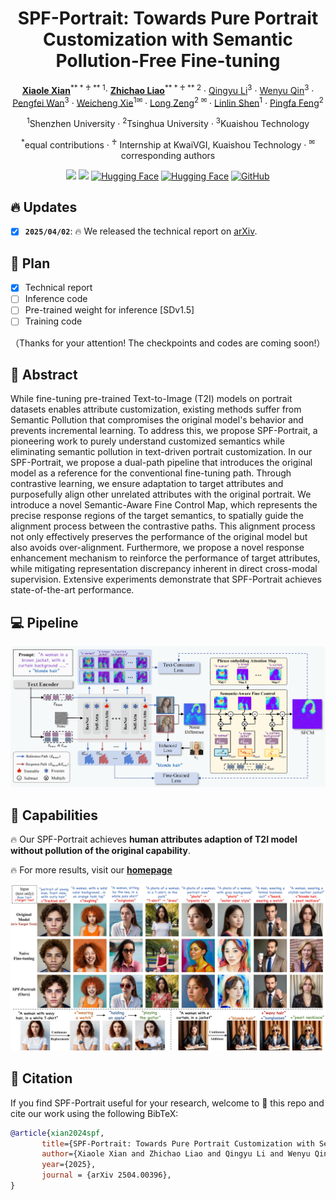 <div align="center">
<h1>SPF-Portrait: Towards Pure Portrait Customization with Semantic Pollution-Free Fine-tuning</h1>

[**Xiaole Xian**](https://scholar.google.com/citations?user=XpaHZywAAAAJ&hl=zh-CN)<sup>** * ♰ ** 1</sup>· [**Zhichao Liao**](https://lzc-sg.github.io/)<sup>** * ♰ ** 2</sup> · [Qingyu Li]()<sup>3</sup> · [Wenyu Qin]()<sup>3</sup> · [Pengfei Wan]()<sup>3</sup> · [Weicheng Xie]()<sup>1✉</sup> · [Long Zeng]()<sup>2 ✉</sup> · [Linlin Shen]()<sup>1</sup> · [Pingfa Feng]()<sup>2</sup>

<sup>1</sup>Shenzhen University · <sup>2</sup>Tsinghua University · <sup>3</sup>Kuaishou Technology

<sup>*</sup>equal contributions · <sup>♰</sup> Internship at KwaiVGI, Kuaishou Technology · <sup>✉</sup>corresponding authors 

<a href='https://spf-portrait.github.io/SPF-Portrait/'><img src='https://img.shields.io/badge/Project-Page-green'></a>  <a href='https://arxiv.org/abs/2504.00396'><img src='https://img.shields.io/badge/arXiv-SPF Portrait-red'></a>  [![Hugging Face](https://img.shields.io/badge/%F0%9F%A4%97%20Hugging%20Face-Models-blue)](https://huggingface.co/)  [![Hugging Face](https://img.shields.io/badge/%F0%9F%A4%97%20Hugging%20Face-App-red)](https://huggingface.co/)  [![GitHub](https://img.shields.io/github/stars/SPF-Portrait/SPF-Portrait?style=social)](https://github.com/SPF-Portrait/SPF-Portrait)
</div>
  
##  🔥 Updates 

- [x] **`2025/04/02`**: 🔥 We released the technical report on [arXiv](https://arxiv.org/pdf/2504.00396).

##   💪 Plan 

- [x] Technical report
- [ ] Inference code
- [ ] Pre-trained weight for inference [SDv1.5]
- [ ] Training code

（Thanks for your attention! The checkpoints and codes are coming soon!）

## 📖 Abstract 

While fine-tuning pre-trained Text-to-Image (T2I) models on portrait datasets enables attribute customization, existing methods suffer from Semantic Pollution that compromises the original model's behavior and prevents incremental learning. To address this, we propose SPF-Portrait, a pioneering work to purely understand customized semantics while eliminating semantic pollution in text-driven portrait customization. In our SPF-Portrait, we propose a dual-path pipeline that introduces the original model as a reference for the conventional fine-tuning path. Through contrastive learning, we ensure adaptation to target attributes and purposefully align other unrelated attributes with the original portrait. We introduce a novel Semantic-Aware Fine Control Map, which represents the precise response regions of the target semantics, to spatially guide the alignment process between the contrastive paths. This alignment process not only effectively preserves the performance of the original model but also avoids over-alignment. Furthermore, we propose a novel response enhancement mechanism to reinforce the performance of target attributes, while mitigating representation discrepancy inherent in direct cross-modal supervision. Extensive experiments demonstrate that SPF-Portrait achieves state-of-the-art performance.

## 💻 Pipeline

<p align="center">
  <img src="assets/pipeline.png">
</p>

## 🚅 Capabilities 

  🔥 Our SPF-Portrait achieves **human attributes adaption of T2I model without pollution of the original capability**.

  🔥 For more results, visit our <a href="https://spf-portrait.github.io/SPF-Portrait/"><strong>homepage</strong></a>

<p align="center">
  <img src="assets/teaser.jpg">
</p>

## 💖 Citation

If you find SPF-Portrait useful for your research, welcome to 🌟 this repo and cite our work using the following BibTeX:

```bibtex
@article{xian2024spf,
       title={SPF-Portrait: Towards Pure Portrait Customization with Semantic Pollution-Free Fine-tuning}, 
       author={Xiaole Xian and Zhichao Liao and Qingyu Li and Wenyu Qin and Pengfei Wan and Weicheng Xie, Long Zeng and Linlin Shen and Pingfa Feng},
       year={2025},
       journal = {arXiv 2504.00396},
}
```
